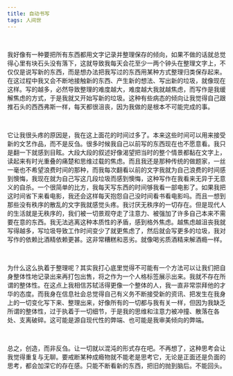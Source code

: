 ```yaml
---
title: 自动书写
tags: 人间世
---
```




<br/>



我好像有一种要把所有东西都用文字记录并整理保存的倾向，如果不做的话就总觉得心里有块石头没有落下，这就导致我每天会花至少一两个钟头在整理文字上，不仅仅是说写新的东西，而是想办法把我写过的东西用某种方式整理归类保存起来。在这过程中我又会不断地接触新的东西、产生新的想法、写出新的垃圾，就像现在这样。写的越多，必然导致整理的难度越大，难度越大我就越焦虑，而写作是我缓解焦虑的方式，于是我就又开始写新的垃圾。这种有些病态的倾向让我觉得自己跟推石头的西西弗斯一样，每天都很沮丧，因为我做的是根本不可能完成的事。

<br/>

它让我很头疼的原因是，我在这上面花的时间过多了。本来这些时间可以用来接受新的文艺作品，而不是反刍。很多时候我自己以前写的东西现在也不愿意看。我只是翻一下就感到目眩。大段大段的叙述好像渴望把当时的整个情景都黏在文字上，读起来有时光重叠的痛楚和思维过载的焦虑。而且我还是那种传统的做题家，一丝一毫也不希望浪费时间的那种，而我每次翻看以前的文字我就为自己浪费的时间感到懊悔，我现在就为自己写这几段垃圾而感到懊悔，这种写作在我看来无异于无意义的自杀。一个很简单的比方，我每天写东西的时间够我看一部电影了。如果我把这时间省下来看电影，我还会这样每天抱怨自己没时间看书看电影吗。而且一想到那些没有秩序的散乱的文字我就感觉头疼。我讨厌无秩序的一切存在。但是现代人的生活就是无秩序的，我们被一切景观夺走了注意力、被强加了许多自己本来不需要在意的东西。我无法逃离这种本质性的矛盾，感到格外焦虑。越焦虑越沮丧我就写得越多，写垃圾导致工作时间变少了就更焦虑了，然后就会写更多的垃圾，我对写作的依赖比酒精依赖更甚。这非常糟糕和恶劣。就像喝劣质酒精来解酒瘾一样。

<br/>

为什么这么执着于整理呢？其实我打心底里觉得不可能有一个方法可以让我们把自身整体性地记录出来再打包出售，将之作为一个人格标签展示出来。我就不存在所谓的整体性。在这点上我相信苏轼活得更像一个整体的人，我一直非常崇拜他的才华的态度。而我身在信息社会总觉得自己有义务不断接受新的资讯、把发生在我身上的一切变化写下来、整理出来，好像所有的一切都与我有关一样，但因为我缺乏所谓的整体性，过于执着于一切细节，于是我的思维和注意力被冲撞、散落在各处、支离破碎。这可能是源自现代性的弊端、也可能是我审美倾向的弊端。

<br/>

总之，创造，而非反刍。让一切就以混沌的形式存在吧。不再想了，这种思考会让我觉得重复与无聊。要戒断某种成瘾物就不能老是思考它，无论是正面还是负面的思考，都会加深它的存在感。只能不断看新的东西，把旧的抛到脑后。不能回头。